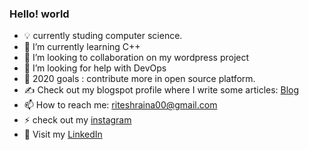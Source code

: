 ### Hello! world 

- 💡 currently studing computer science.
- 🌱 I’m currently learning C++
- 👯 I’m looking to collaboration on my wordpress project
- 🤔 I’m looking for help with DevOps
- 🌱 2020 goals : contribute more in open source platform.
- ✍️ Check out my blogspot profile where I write some articles: [Blog]
- 📫 How to reach me: riteshraina00@gmail.com
- ⚡ check out my [instagram]
- 🐧 Visit my [LinkedIn] 


[LinkedIn]: https://www.linkedin.com/in/ritesh-kumar-438b2119b/
[instagram]: https://www.instagram.com/forl0rn.skies/?hl=en
[Blog]: https://wordssaysalot.wordpress.com/ 
